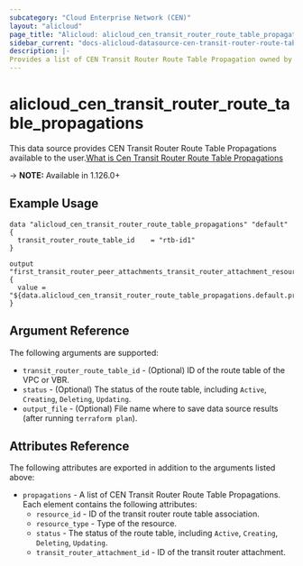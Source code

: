 ```yaml
---
subcategory: "Cloud Enterprise Network (CEN)"
layout: "alicloud"
page_title: "Alicloud: alicloud_cen_transit_router_route_table_propagations"
sidebar_current: "docs-alicloud-datasource-cen-transit-router-route-table-propagations"
description: |-
Provides a list of CEN Transit Router Route Table Propagation owned by an Alibaba Cloud account.
---
```


# alicloud\_cen\_transit\_router\_route\_table\_propagations

This data source provides CEN Transit Router Route Table Propagations available to the user.[What is Cen Transit Router Route Table Propagations](https://help.aliyun.com/document_detail/261245.html)

-> **NOTE:** Available in 1.126.0+

## Example Usage

```
data "alicloud_cen_transit_router_route_table_propagations" "default" {
  transit_router_route_table_id    = "rtb-id1"
}

output "first_transit_router_peer_attachments_transit_router_attachment_resource_type" {
  value = "${data.alicloud_cen_transit_router_route_table_propagations.default.propagations.0.resource_type}"
}
```

## Argument Reference

The following arguments are supported:

* `transit_router_route_table_id` - (Optional) ID of the route table of the VPC or VBR.
* `status` - (Optional) The status of the route table, including `Active`, `Creating`, `Deleting`, `Updating`.
* `output_file` - (Optional) File name where to save data source results (after running `terraform plan`).

## Attributes Reference

The following attributes are exported in addition to the arguments listed above:

* `propagations` - A list of CEN Transit Router Route Table Propagations. Each element contains the following attributes:
    * `resource_id` - ID of the transit router route table association.
    * `resource_type` - Type of the resource.
    * `status` - The status of the route table, including `Active`, `Creating`, `Deleting`, `Updating`.
    * `transit_router_attachment_id` - ID of the transit router attachment.

